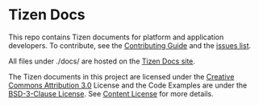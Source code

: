 # Tizen Docs

This repo contains Tizen documents for platform and application developers. To contribute, see the [Contributing Guide](CONTRIBUTING.md) and the [issues list](https://github.com/Samsung/tizen-docs/issues).

All files under ./docs/ are hosted on the [Tizen Docs site](https://docs.tizen.org).

The Tizen documents in this project are licensed under the [Creative Commons Attribution 3.0](http://creativecommons.org/licenses/by/3.0/) License and the Code Examples are under the [BSD-3-Clause License](https://www.tizen.org/bsd-3-clause-license). See [Content License](content-license.md) for more details.
